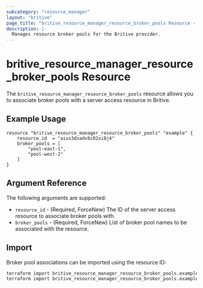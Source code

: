 ```yaml
---
subcategory: "resource_manager"
layout: "britive"
page_title: "britive_resource_manager_resource_broker_pools Resource - britive"
description: |-
  Manages resource broker pools for the Britive provider.
---
```


# britive_resource_manager_resource_broker_pools Resource

The `britive_resource_manager_resource_broker_pools` resource allows you to associate broker pools with a server access resource in Britive.

## Example Usage

```hcl
resource "britive_resource_manager_resource_broker_pools" "example" {
    resource_id  = "aius3dsadv8c02xi8j4"
    broker_pools = [
        "pool-east-1",
        "pool-west-2"
    ]
}
```

## Argument Reference

The following arguments are supported:

* `resource_id` - (Required, ForceNew) The ID of the server access resource to associate broker pools with.
* `broker_pools` - (Required, ForceNew) List of broker pool names to be associated with the resource.

## Import

Broker pool associations can be imported using the resource ID:

```sh
terraform import britive_resource_manager_resource_broker_pools.example resources/{resource_id}/broker-pools
terraform import britive_resource_manager_resource_broker_pools.example resources/aius3dsadv8c02xi8j4/broker-pools
```